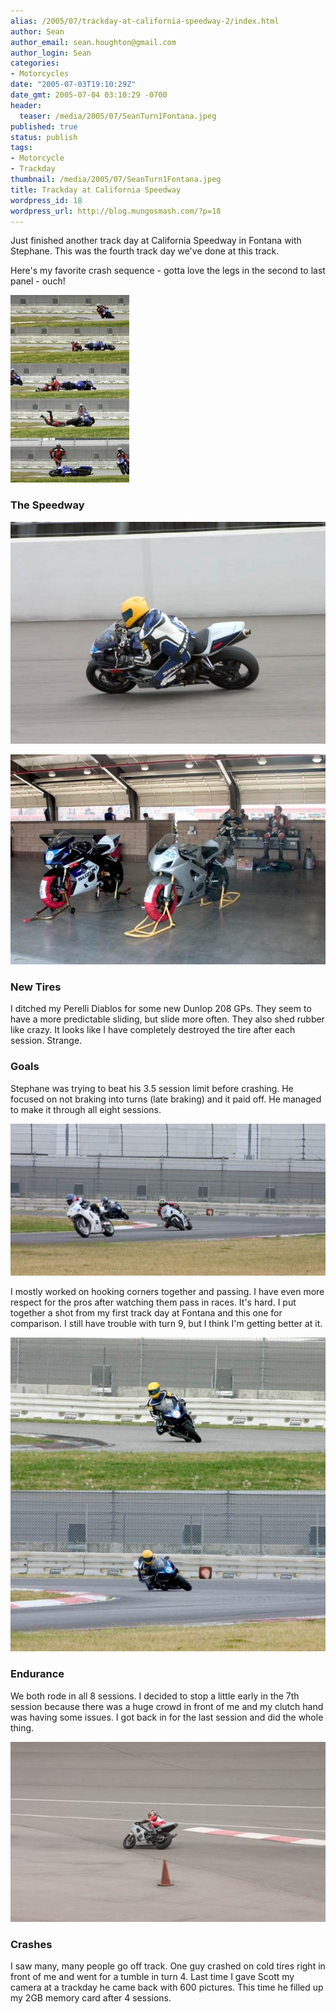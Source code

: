 ```yaml
---
alias: /2005/07/trackday-at-california-speedway-2/index.html
author: Sean
author_email: sean.houghton@gmail.com
author_login: Sean
categories:
- Motorcycles
date: "2005-07-03T19:10:29Z"
date_gmt: 2005-07-04 03:10:29 -0700
header:
  teaser: /media/2005/07/SeanTurn1Fontana.jpeg
published: true
status: publish
tags:
- Motorcycle
- Trackday
thumbnail: /media/2005/07/SeanTurn1Fontana.jpeg
title: Trackday at California Speedway
wordpress_id: 18
wordpress_url: http://blog.mungosmash.com/?p=18
---
```

Just finished another track day at California Speedway in Fontana with Stephane.  This was the fourth track day we've done at this track.

Here's my favorite crash sequence - gotta love the legs in the second to last panel - ouch!

![](Trackday_Crash-190x300.jpg)

### The Speedway

![](SeanTurn1Fontana.jpeg )

![](WaitingInGaragesFontana.jpeg)

### New Tires

I ditched my Perelli Diablos for some new Dunlop 208 GPs.  They seem to have a more predictable sliding, but slide more often.  They also shed rubber like crazy.  It looks like I have completely destroyed the tire after each session.  Strange.

### Goals

Stephane was trying to beat his 3.5 session limit before crashing.  He focused on not braking into turns (late braking) and it paid off.  He managed to make it through all eight sessions.

![](StephaneTurn9Fontana.jpeg)

I mostly worked on hooking corners together and passing.  I have even more respect for the pros after watching them pass in races.  It's hard.  I put together a shot from my first track day at Fontana and this one for comparison.  I still have trouble with turn 9, but I think I'm getting better at it.

![](Turn9StyleComparison.jpeg)

### Endurance

We both rode in all 8 sessions.  I decided to stop a little early in the 7th session because there was a huge crowd in front of me and my clutch hand was having some issues.  I got back in for the last session and did the whole thing.

![](StephaneTurn2Fontana.jpeg)

### Crashes

I saw many, many people go off track.  One guy crashed on cold tires right in front of me and went for a tumble in turn 4.  Last time I gave Scott my camera at a trackday he came back with 600 pictures.  This time he filled up my 2GB memory card after 4 sessions.

